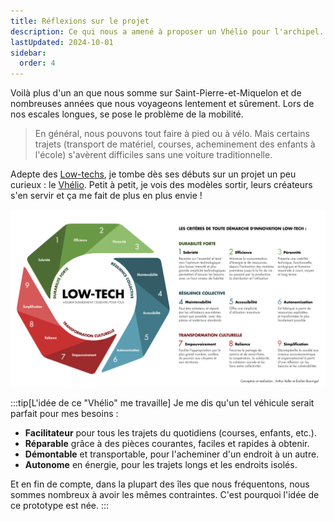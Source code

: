 ```yaml
---
title: Réflexions sur le projet
description: Ce qui nous a amené à proposer un Vhélio pour l'archipel.
lastUpdated: 2024-10-01
sidebar:
  order: 4
---
```


Voilà plus d'un an que nous somme sur Saint-Pierre-et-Miquelon et de nombreuses années que nous voyageons lentement et sûrement. Lors de nos escales longues, se pose le problème de la mobilité.

> En général, nous pouvons tout faire à pied ou à vélo. Mais certains trajets (transport de matériel, courses, acheminement des enfants à l'école) s'avèrent difficiles sans une voiture traditionnelle.

Adepte des [Low-techs](https://fr.wikipedia.org/wiki/Low-tech), je tombe dès ses débuts sur un projet un peu curieux : le [Vhélio](https://vhelio.org). Petit à petit, je vois des modèles sortir, leurs créateurs s'en servir et ça me fait de plus en plus envie !

![Principe des low-techs](../../../assets/info/low-tech.jpg)

:::tip[L'idée de ce "Vhélio" me travaille]
Je me dis qu'un tel véhicule serait parfait pour mes besoins&nbsp;:

- **Facilitateur** pour tous les trajets du quotidiens (courses, enfants, etc.).
- **Réparable** grâce à des pièces courantes, faciles et rapides à obtenir.
- **Démontable** et transportable, pour l'acheminer d'un endroit à un autre.
- **Autonome** en énergie, pour les trajets longs et les endroits isolés.

Et en fin de compte, dans la plupart des îles que nous fréquentons, nous sommes nombreux à avoir les mêmes contraintes. C'est pourquoi l'idée de ce prototype est née.
:::
